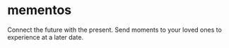 # mementos
Connect the future with the present.  Send moments to your loved ones to experience at a later date.

